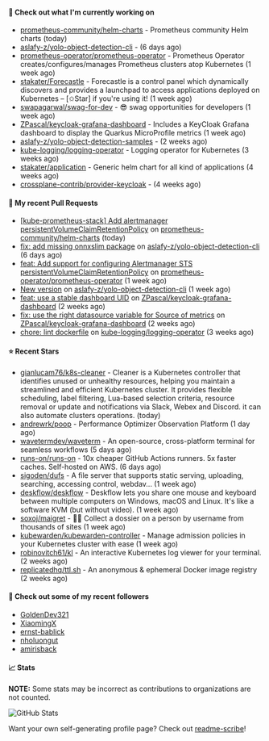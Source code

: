 #### 👷 Check out what I'm currently working on

- [prometheus-community/helm-charts](https://github.com/prometheus-community/helm-charts) - Prometheus community Helm charts (today)
- [aslafy-z/yolo-object-detection-cli](https://github.com/aslafy-z/yolo-object-detection-cli) -  (6 days ago)
- [prometheus-operator/prometheus-operator](https://github.com/prometheus-operator/prometheus-operator) - Prometheus Operator creates/configures/manages Prometheus clusters atop Kubernetes (1 week ago)
- [stakater/Forecastle](https://github.com/stakater/Forecastle) - Forecastle is a control panel which dynamically discovers and provides a launchpad to access applications deployed on Kubernetes  – [✩Star] if you&#39;re using it! (1 week ago)
- [swapagarwal/swag-for-dev](https://github.com/swapagarwal/swag-for-dev) - 😎 swag opportunities for developers (1 week ago)
- [ZPascal/keycloak-grafana-dashboard](https://github.com/ZPascal/keycloak-grafana-dashboard) - Includes a KeyCloak Grafana dashboard to display the Quarkus MicroProfile metrics (1 week ago)
- [aslafy-z/yolo-object-detection-samples](https://github.com/aslafy-z/yolo-object-detection-samples) -  (2 weeks ago)
- [kube-logging/logging-operator](https://github.com/kube-logging/logging-operator) - Logging operator for Kubernetes (3 weeks ago)
- [stakater/application](https://github.com/stakater/application) - Generic helm chart for all kind of applications (4 weeks ago)
- [crossplane-contrib/provider-keycloak](https://github.com/crossplane-contrib/provider-keycloak) -  (4 weeks ago)



#### 🔨 My recent Pull Requests

- [[kube-prometheus-stack] Add alertmanager persistentVolumeClaimRetentionPolicy](https://github.com/prometheus-community/helm-charts/pull/5078) on [prometheus-community/helm-charts](https://github.com/prometheus-community/helm-charts) (today)
- [fix: add missing onnxslim package](https://github.com/aslafy-z/yolo-object-detection-cli/pull/30) on [aslafy-z/yolo-object-detection-cli](https://github.com/aslafy-z/yolo-object-detection-cli) (6 days ago)
- [feat: Add support for configuring Alertmanager STS persistentVolumeClaimRetentionPolicy](https://github.com/prometheus-operator/prometheus-operator/pull/7183) on [prometheus-operator/prometheus-operator](https://github.com/prometheus-operator/prometheus-operator) (1 week ago)
- [New version](https://github.com/aslafy-z/yolo-object-detection-cli/pull/13) on [aslafy-z/yolo-object-detection-cli](https://github.com/aslafy-z/yolo-object-detection-cli) (1 week ago)
- [feat: use a stable dashboard UID](https://github.com/ZPascal/keycloak-grafana-dashboard/pull/6) on [ZPascal/keycloak-grafana-dashboard](https://github.com/ZPascal/keycloak-grafana-dashboard) (2 weeks ago)
- [fix: use the right datasource variable for Source of metrics](https://github.com/ZPascal/keycloak-grafana-dashboard/pull/5) on [ZPascal/keycloak-grafana-dashboard](https://github.com/ZPascal/keycloak-grafana-dashboard) (2 weeks ago)
- [chore: lint dockerfile](https://github.com/kube-logging/logging-operator/pull/1869) on [kube-logging/logging-operator](https://github.com/kube-logging/logging-operator) (3 weeks ago)

#### ⭐ Recent Stars

- [gianlucam76/k8s-cleaner](https://github.com/gianlucam76/k8s-cleaner) - Cleaner is a Kubernetes controller that identifies unused or unhealthy resources, helping you maintain a streamlined and efficient Kubernetes cluster. It provides flexible scheduling, label filtering, Lua-based selection criteria, resource removal or update and notifications via Slack, Webex and Discord. it can also automate clusters operations. (today)
- [andrewrk/poop](https://github.com/andrewrk/poop) - Performance Optimizer Observation Platform (1 day ago)
- [wavetermdev/waveterm](https://github.com/wavetermdev/waveterm) - An open-source, cross-platform terminal for seamless workflows (5 days ago)
- [runs-on/runs-on](https://github.com/runs-on/runs-on) - 10x cheaper GitHub Actions runners. 5x faster caches. Self-hosted on AWS. (6 days ago)
- [sigoden/dufs](https://github.com/sigoden/dufs) - A file server that supports static serving, uploading, searching, accessing control, webdav... (1 week ago)
- [deskflow/deskflow](https://github.com/deskflow/deskflow) - Deskflow lets you share one mouse and keyboard between multiple computers on Windows, macOS and Linux. It&#39;s like a software KVM (but without video). (1 week ago)
- [soxoj/maigret](https://github.com/soxoj/maigret) - 🕵️‍♂️ Collect a dossier on a person by username from thousands of sites (1 week ago)
- [kubewarden/kubewarden-controller](https://github.com/kubewarden/kubewarden-controller) - Manage admission policies in your Kubernetes cluster with ease (1 week ago)
- [robinovitch61/kl](https://github.com/robinovitch61/kl) - An interactive Kubernetes log viewer for your terminal. (2 weeks ago)
- [replicatedhq/ttl.sh](https://github.com/replicatedhq/ttl.sh) - An anonymous &amp; ephemeral Docker image registry (2 weeks ago)

#### 👯 Check out some of my recent followers

- [GoldenDev321](https://github.com/GoldenDev321)
- [XiaomingX](https://github.com/XiaomingX)
- [ernst-bablick](https://github.com/ernst-bablick)
- [nholuongut](https://github.com/nholuongut)
- [amirisback](https://github.com/amirisback)

#### 📈 Stats

**NOTE:** Some stats may be incorrect as contributions to organizations
are not counted.

![GitHub Stats](https://github-readme-stats.vercel.app/api?username=aslafy-z&count_private=false&theme=tokyonight&show_icons=true)

Want your own self-generating profile page? Check out [readme-scribe](https://github.com/muesli/readme-scribe)!
